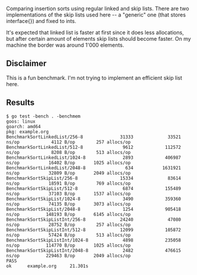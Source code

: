 Comparing insertion sorts using regular linked and skip lists. There are two
implementations of the skip lists used here -- a "generic" one (that stores
interface{}) and fixed to ints.

It's expected that linked list is faster at first since it does less allocations,
but after certain amount of elements skip lists should become faster. On my
machine the border was around 1'000 elements.

## Disclaimer

This is a fun benchmark. I'm not trying to implement an efficient skip list here.

## Results

```
$ go test -bench . -benchmem
goos: linux
goarch: amd64
pkg: example.org
BenchmarkSortLinkedList/256-8              31333             33521 ns/op            4112 B/op        257 allocs/op
BenchmarkSortLinkedList/512-8               9612            112572 ns/op            8208 B/op        513 allocs/op
BenchmarkSortLinkedList/1024-8              2893            406987 ns/op           16402 B/op       1025 allocs/op
BenchmarkSortLinkedList/2048-8               634           1631921 ns/op           32809 B/op       2049 allocs/op
BenchmarkSortSkipList/256-8                15334             83614 ns/op           18591 B/op        769 allocs/op
BenchmarkSortSkipList/512-8                 6874            155489 ns/op           37103 B/op       1537 allocs/op
BenchmarkSortSkipList/1024-8                3490            359360 ns/op           74135 B/op       3073 allocs/op
BenchmarkSortSkipList/2048-8                1254            905418 ns/op          148193 B/op       6145 allocs/op
BenchmarkSortSkipListInt/256-8             24240             47080 ns/op           28752 B/op        257 allocs/op
BenchmarkSortSkipListInt/512-8             12099            105872 ns/op           57424 B/op        513 allocs/op
BenchmarkSortSkipListInt/1024-8             4898            235058 ns/op          114770 B/op       1025 allocs/op
BenchmarkSortSkipListInt/2048-8             2482            476615 ns/op          229463 B/op       2049 allocs/op
PASS
ok      example.org     21.301s
```
